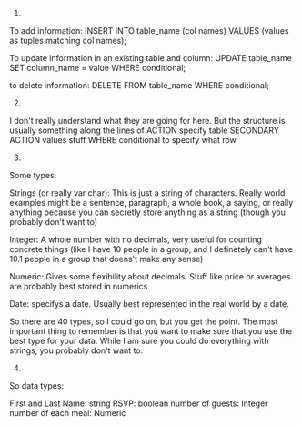 1)

To add information: INSERT INTO table_name (col names) VALUES (values as tuples matching col names);

To update information in an existing table and column: UPDATE table_name SET column_name = value WHERE conditional;

to delete information: DELETE FROM table_name WHERE conditional;

2)

I don't really understand what they are going for here. But the structure is usually something along the lines of ACTION specify table SECONDARY ACTION values stuff WHERE conditional to specify what row

3)

Some types:

Strings (or really var char): This is just a string of characters. Really world examples might be a sentence, paragraph, a whole book, a saying, or really anything because you can secretly store anything as a string (though you probably don't want to)

Integer: A whole number with no decimals, very useful for counting concrete things (like I have 10 people in a group, and I definetely can't have 10.1 people in a group that doens't make any sense)

Numeric: Gives some flexibility about decimals. Stuff like price or averages are probably best stored in numerics

Date: specifys a date. Usually best represented in the real world by a date.

So there are 40 types, so I could go on, but you get the point. The most important thing to remember is that you want to make sure that you use the best type for your data. While I am sure you could do everything with strings, you probably don't want to.

4)

So data types:

First and Last Name: string
RSVP: boolean
number of guests: Integer
number of each meal: Numeric
